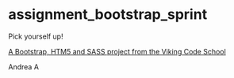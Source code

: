 assignment_bootstrap_sprint
===========================

Pick yourself up!

[A Bootstrap, HTM5 and SASS project from the Viking Code School](http://www.vikingcodeschool.com)

Andrea A
